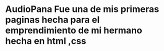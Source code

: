 # AudioPana Fue una de mis primeras paginas hecha para el emprendimiento de mi hermano hecha en html ,css
